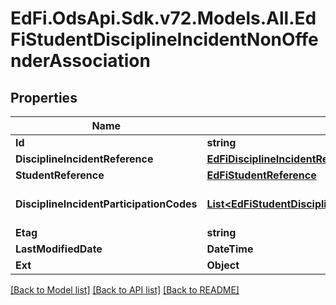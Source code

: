 # EdFi.OdsApi.Sdk.v72.Models.All.EdFiStudentDisciplineIncidentNonOffenderAssociation

## Properties

Name | Type | Description | Notes
------------ | ------------- | ------------- | -------------
**Id** | **string** |  | [optional] 
**DisciplineIncidentReference** | [**EdFiDisciplineIncidentReference**](EdFiDisciplineIncidentReference.md) |  | 
**StudentReference** | [**EdFiStudentReference**](EdFiStudentReference.md) |  | 
**DisciplineIncidentParticipationCodes** | [**List&lt;EdFiStudentDisciplineIncidentNonOffenderAssociationDisciplineIncidentParticipationCode&gt;**](EdFiStudentDisciplineIncidentNonOffenderAssociationDisciplineIncidentParticipationCode.md) | An unordered collection of studentDisciplineIncidentNonOffenderAssociationDisciplineIncidentParticipationCodes. The role or type of participation of a student in a discipline incident. | [optional] 
**Etag** | **string** | A unique system-generated value that identifies the version of the resource. | [optional] 
**LastModifiedDate** | **DateTime** | The date and time the resource was last modified. | [optional] 
**Ext** | **Object** | Extensions to the StudentDisciplineIncidentNonOffenderAssociation entity. | [optional] 

[[Back to Model list]](../README.md#documentation-for-models) [[Back to API list]](../README.md#documentation-for-api-endpoints) [[Back to README]](../README.md)

